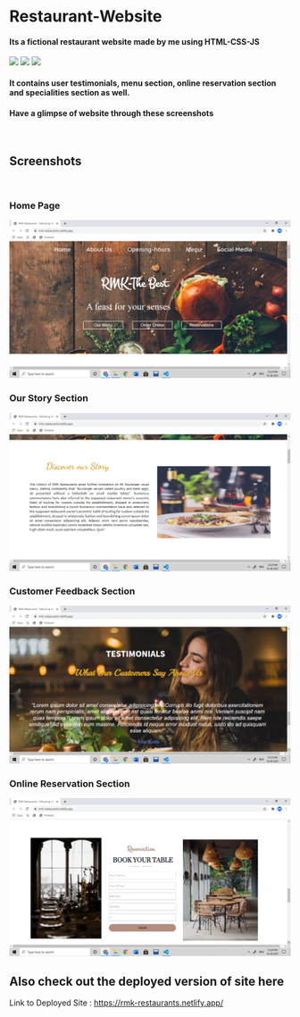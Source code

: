 # Restaurant-Website<br>
#### Its a fictional restaurant website made by me using HTML-CSS-JS
![](https://img.shields.io/badge/Maintained-YES-red)
![](https://img.shields.io/github/stars/manvi0308/Restaurant-Website?style=flat-square)
![](https://img.shields.io/github/issues/manvi0308/Restaurant-Website?style=flat-square)
#### It contains user testimonials, menu section, online reservation section and specialities section as well.
#### Have a glimpse of website through these screenshots
<br>

## Screenshots
<br>

### Home Page
![](https://github.com/manvi0308/Restaurant-Website/blob/main/Screenshots/Screenshot%20(1473).png)
<br>

### Our Story Section
![](https://github.com/manvi0308/Restaurant-Website/blob/main/Screenshots/Screenshot%20(1474).png)
<br>

### Customer Feedback Section
![](https://github.com/manvi0308/Restaurant-Website/blob/main/Screenshots/Screenshot%20(1480).png)


### Online Reservation Section
![](https://github.com/manvi0308/Restaurant-Website/blob/main/Screenshots/Screenshot%20(1478).png)


## Also check out the deployed version of site here
Link to Deployed Site : https://rmk-restaurants.netlify.app/

